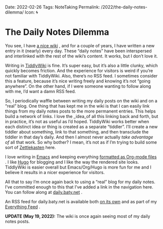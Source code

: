 Date: 2022-02-26
Tags: NoteTaking
Permalink: /2022/the-daily-notes-dilemma/
Icon: 🌀

# The Daily Notes Dilemma

You see, I have [a nice wiki](https://rl.baty.net/) , and for a couple of years, I have written a new entry in it (nearly) every day. These “daily notes” have been interspersed and interlinked with the rest of the wiki’s content. It works, but I don’t love it.

Writing in [TiddlyWiki](https://tiddlywiki.com/) is fine. It’s super easy, but it’s also a little clunky, which quickly becomes friction. And the experience for visitors is weird if you’re not familiar with TiddlyWiki. Also, there’s no RSS feed. I sometimes consider this a feature, because it’s nice writing freely and knowing it’s not “going anywhere”. On the other hand, if I were someone wanting to follow along with me, I’d want a damn RSS feed.

So, I periodically waffle between writing my daily posts on the wiki and on a “real” blog. One thing that has kept me in the wiki is that I can easily link things from my daily notes posts to the more permanent entries. This helps build a network of links. I love the _idea_of all this linking back and forth, but in practice, it’s not as useful as I’d hoped. TiddlyWiki works better when each distinct idea or thing is created as a separate “tiddler”. I’ll create a new tiddler about something, link to that something, and then transclude the tiddler in that day’s daily. And then I almost never actually _take advantage of_ all that work. So why bother? I mean, it’s not as if I’m trying to build some sort of [Zettlekasten](https://en.wikipedia.org/wiki/Zettelkasten) here.

I love writing in [Emacs](https://www.gnu.org/software/emacs/) and keeping everything [formatted as Org-mode files](https://ox-hugo.scripter.co/) . I like [Hugo](https://gohugo.io/) for blogging and I like the way the rendered site looks. TiddlyWiki is easier overall but Emacs/Org/Hugo is more fun for me and I believe it results in a nicer experience for visitors.

All that to say I’m once again back to using a “real” blog for my daily notes. I’ve committed enough to this that I’ve added a link in the navigation here. You can follow along at [daily.baty.net](https://daily.baty.net/) .

An RSS feed for daily.baty.net is available both [on its own](https://daily.baty.net/index.xml) and as part of my [Everything Feed](__GHOST_URL__/everything) .

**UPDATE (May 19, 2022):** The wiki is once again seeing most of my daily notes posts.